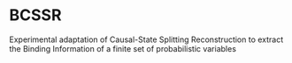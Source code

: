 # BCSSR
Experimental adaptation of Causal-State Splitting Reconstruction to extract the Binding Information of a finite set of probabilistic variables
